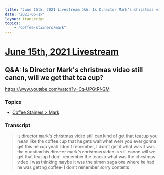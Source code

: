 ```yaml
---
title: "June 15th, 2021 Livestream Q&A: Is Director Mark's christmas video still canon, will we get that tea cup?"
date: "2021-06-15"
layout: transcript
topics:
    - "coffee-stainers/mark"
---
```

# [June 15th, 2021 Livestream](../2021-06-15.md)
## Q&A: Is Director Mark's christmas video still canon, will we get that tea cup?
https://www.youtube.com/watch?v=Cq-UPGtRNGM

### Topics
* [Coffee Stainers > Mark](../topics/coffee-stainers/mark.md)

### Transcript

> is director mark's christmas video still can kind of get that teacup you mean like the coffee cup that he gets wait what were you ever gonna get this he cup yeah I don't remember, I didn't get it what was it was the question his director mark's christmas video is still canon will we get that teacup I don't remember the teacup what was the christmas video I was thinking maybe it was the simon saga one where he had he was getting coffee- I don't remember sorry contents
